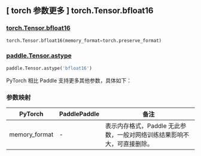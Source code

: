 ## [ torch 参数更多 ] torch.Tensor.bfloat16

### [torch.Tensor.bfloat16](https://pytorch.org/docs/stable/generated/torch.Tensor.bfloat16.html#torch.Tensor.bfloat16)

```python
torch.Tensor.bfloat16(memory_format=torch.preserve_format)
```

### [paddle.Tensor.astype](https://www.paddlepaddle.org.cn/documentation/docs/zh/develop/api/paddle/Tensor_cn.html#astype-dtype)

```python
paddle.Tensor.astype('bfloat16')
```

PyTorch 相比 Paddle 支持更多其他参数，具体如下：

### 参数映射

| PyTorch       | PaddlePaddle | 备注                                                                                |
| ------------- | ------------ | ----------------------------------------------------------------------------------- |
| memory_format | - |表示内存格式，Paddle 无此参数，一般对网络训练结果影响不大，可直接删除。 |
